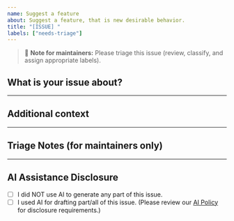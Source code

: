 ```yaml
---
name: Suggest a feature
about: Suggest a feature, that is new desirable behavior.
title: "[ISSUE] "
labels: ["needs-triage"]
---
```


> 📝 **Note for maintainers:** Please triage this issue (review, classify, and assign appropriate labels).

## What is your issue about?

<!-- Please provide a clear and concise description. -->

---

## Additional context

<!-- Add any other context or screenshots here. -->

---

## Triage Notes (for maintainers only)

<!--
Triage is reviewing, categorization and prioritizing *features* depending on affected system/package/library area, layer and module, advantages and risks, desirability and urgency.
-->

---

## AI Assistance Disclosure

- [ ] I did NOT use AI to generate any part of this issue.
- [ ] I used AI for drafting part/all of this issue. (Please review our [AI Policy](../AI_POLICY.rst) for disclosure requirements.)
